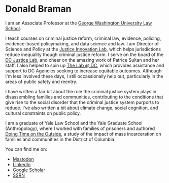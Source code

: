 # Donald Braman 
I am an Associate Professor at the [George Washington University Law School](https://www.law.gwu.edu/).

I teach courses on criminal justice reform, criminal law, evidence, policing, evidence-based policymaking, and data science and law.  I am Director of Science and Policy at the [Justice Innovation Lab](https://justiceinnovationlab.org), which helps jurisdictions reduce inequality though criminal justice reform. I serve on the board of the [DC Justice Lab](https://dcjusticelab.org), and cheer on the amazing work of Patrice Sultan and her staff.  I also helped to spin up [The Lab @ DC](https://thelabprojects.dc.gov), which provides assistance and support to DC Agencies seeking to increase equitable outcomes. Although I'm less involved these days, I still occassionally help out, particularly in the areas of public safety and reentry. 

I have written a fair bit about the role the criminal justice system plays in disassembling families and communities, contributing to the conditions that give rise to the social disorder that the criminal justice system purports to reduce. I've also written a bit about climate change, social cognition, and cultural constraints on public policy. 

I am a graduate of Yale Law School and the Yale Graduate School (Anthropology), where I worked with families of prisoners and authored [Doing Time on the Outside](https://www.press.umich.edu/310309/doing_time_on_the_outside), a study of the impact of mass incarceration on families and communities in the District of Columbia.  

You can find me on:
 - <a rel="me" href="https://mastodon.world/@donaldbraman">Mastodon</a>
 - [LinkedIn](https://www.linkedin.com/in/donaldbraman/)
 - [Google Scholar](https://scholar.google.com/citations?user=kyF4Gt0AAAAJ)
 - [SSRN](https://papers.ssrn.com/sol3/cf_dev/AbsByAuth.cfm?per_id=286206)
